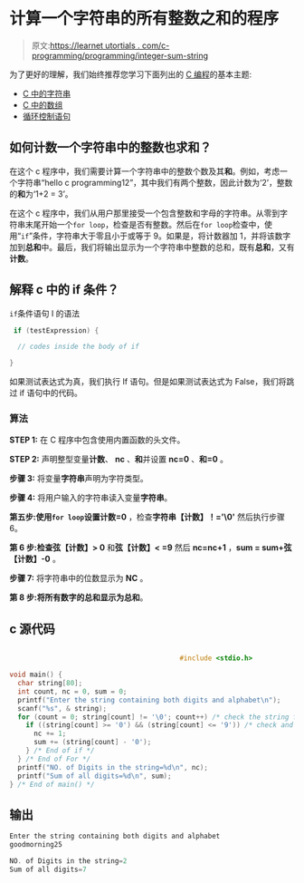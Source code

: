 # 计算一个字符串的所有整数之和的程序

> 原文:[https://learnet utortials . com/c-programming/programming/integer-sum-string](https://learnetutorials.com/c-programming/programs/integer-sum-of-string)

为了更好的理解，我们始终推荐您学习下面列出的 [C 编程](../ "C programming")的基本主题:

*   [C 中的字符串](../../c-programming/strings)
*   [C 中的数组](../../c-programming/array)
*   [循环控制语句](../../c-programming/loop-control-statements)

## 如何计数一个字符串中的整数也求和？

在这个 c 程序中，我们需要计算一个字符串中的整数个数及其**和**。例如，考虑一个字符串“hello c programming12”，其中我们有两个整数，因此计数为‘2’，整数的**和**为‘1+2 = 3’。

在这个 c 程序中，我们从用户那里接受一个包含整数和字母的字符串。从零到字符串末尾开始一个`for loop`，检查是否有整数。然后在`for loop`检查中，使用“`if`”条件，字符串大于零且小于或等于 9。如果是，将计数器加 1，并将该数字加到**总和**中。最后，我们将输出显示为一个字符串中整数的总和，既有**总和**，又有**计数**。

## 解释 c 中的 if 条件？

`if`条件语句 I 的语法

```c
 if (testExpression) {

  // codes inside the body of if

} 

```

如果测试表达式为真，我们执行 If 语句。但是如果测试表达式为 False，我们将跳过 if 语句中的代码。

### 算法

**STEP 1:** 在 C 程序中包含使用内置函数的头文件。

**STEP 2:** 声明整型变量**计数**、 **nc** 、**和**并设置 **nc=0** 、**和=0** 。

**步骤 3:** 将变量**字符串**声明为字符类型。

**步骤 4:** 将用户输入的字符串读入变量**字符串**。

**第五步:**使用`for loop`设置**计数=0** ，检查**字符串【计数】！='\0'** 然后执行步骤 6。

**第 6 步:**检查**弦【计数】> 0** 和**弦【计数】< =9** 然后 **nc=nc+1** ，**sum = sum+弦【计数】-0** 。

**步骤 7:** 将字符串中的位数显示为 **NC** 。

**第 8 步:**将所有数字的总和显示为**总和**。

## c 源代码

```c

                                          #include <stdio.h>

void main() {
  char string[80];
  int count, nc = 0, sum = 0;
  printf("Enter the string containing both digits and alphabet\n");
  scanf("%s", & string);
  for (count = 0; string[count] != '\0'; count++) /* check the string for any integers */ {
    if ((string[count] >= '0') && (string[count] <= '9')) /* check and add the integers  in to a variable called sum  */ {
      nc += 1;
      sum += (string[count] - '0');
    } /* End of if */
  } /* End of For */
  printf("NO. of Digits in the string=%d\n", nc);
  printf("Sum of all digits=%d\n", sum);
} /* End of main() */

```

## 输出

```c
Enter the string containing both digits and alphabet
goodmorning25

NO. of Digits in the string=2
Sum of all digits=7 
```